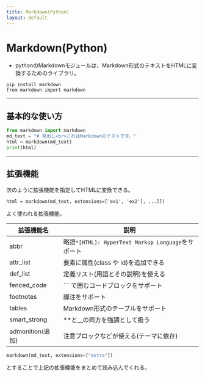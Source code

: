 ```yaml
---
title: Markdown(Python)
layout: default
---
```


# Markdown(Python) <a id="top" data-name="TOP"></a>

- pythonのMarkdownモジュールは、Markdown形式のテキストをHTMLに変換するためのライブラリ。

```
pip install markdown
from markdown import markdown
```

---

## 基本的な使い方

```python
from markdown import markdown
md_text = "# 見出し<br>これはMarkdownのテストです。"
html = markdown(md_text)
print(html)
```

---

## 拡張機能

次のように拡張機能を指定してHTMLに変換できる。

```
html = markdown(md_text, extensions=['ex1', 'ex2'[, ...]])
```

よく使われる拡張機能。

| 拡張機能名       | 説明                                               |
| ---------------- | -------------------------------------------------- |
| abbr             | 略語`*[HTML]: HyperText Markup Language`をサポート |
| attr_list        | 要素に属性(class や id)を追加できる                |
| def_list         | 定義リスト(用語とその説明)を使える                 |
| fenced_code      | ``` で囲むコードブロックをサポート                 |
| footnotes        | 脚注をサポート                                     |
| tables           | Markdown形式のテーブルをサポート                   |
| smart_strong     | **と__の両方を強調として扱う                       |
| admonition(追加) | 注意ブロックなどが使える(テーマに依存)             |

```python
markdown(md_text, extensions=["extra"])
```
とすることで上記の拡張機能をまとめて読み込んでくれる。